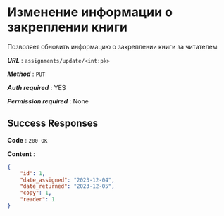 # Изменение информации о закреплении книги

Позволяет обновить информацию о закреплении книги за читателем

***URL*** : `assignments/update/<int:pk>`

***Method*** : `PUT`

***Auth required*** : YES

***Permission required*** : None

## Success Responses

**Code** : `200 OK`

**Content** :

```json
{
    "id": 1,
    "date_assigned": "2023-12-04",
    "date_returned": "2023-12-05",
    "copy": 1,
    "reader": 1
}
```